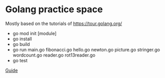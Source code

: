 # Golang practice space

Mostly based on the tutorials of https://tour.golang.org/

* go mod init [module]
* go install
* go build
* go run main.go fibonacci.go hello.go newton.go picture.go stringer.go wordcount.go reader.go rot13reader.go
* go test

[Guide](https://golang.org/doc/code.html)